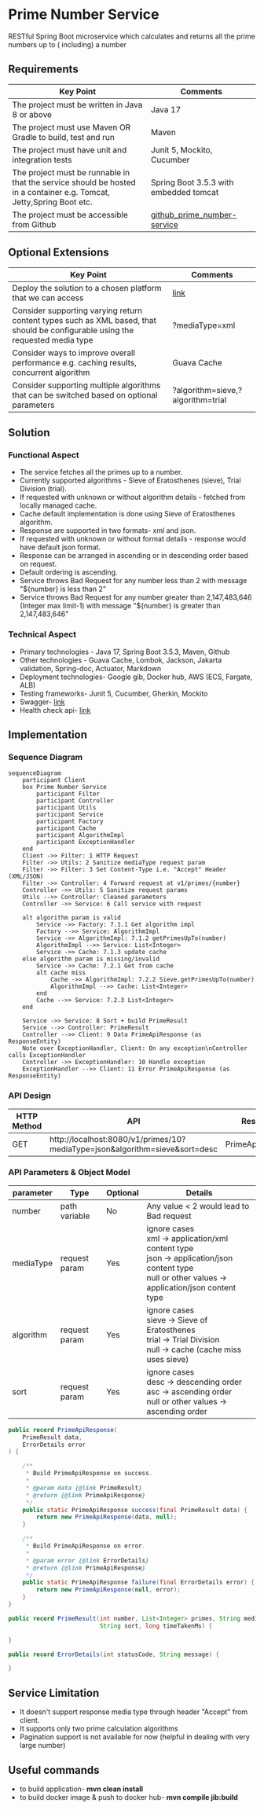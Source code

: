 # Prime Number Service

RESTful Spring Boot microservice which calculates and returns all the prime numbers up to (
including) a number

## Requirements

| Key Point                                                                                                            | Comments                                                                                   |
|----------------------------------------------------------------------------------------------------------------------|--------------------------------------------------------------------------------------------|
| The project must be written in Java 8 or above                                                                       | Java 17                                                                                    |
| The project must use Maven OR Gradle to build, test and run                                                          | Maven                                                                                      |
| The project must have unit and integration tests                                                                     | Junit 5, Mockito, Cucumber                                                                 |
| The project must be runnable in that the service should be hosted in a container e.g. Tomcat, Jetty,Spring Boot etc. | Spring Boot 3.5.3 with embedded tomcat                                                     |
| The project must be accessible from Github                                                                           | [github_prime_number-service](https://github.com/latenightcoder1/prime-number-service.git) |

## Optional Extensions

| Key Point                                                                                                                      | Comments                                                                                                                |
|--------------------------------------------------------------------------------------------------------------------------------|-------------------------------------------------------------------------------------------------------------------------|
| Deploy the solution to a chosen platform that we can access                                                                    | [link](http://prime-alb-1829416646.eu-north-1.elb.amazonaws.com/v1/primes/1000?mediaType=xml&sort=desc&algorithm=sieve) |
| Consider supporting varying return content types such as XML based, that should be configurable using the requested media type | ?mediaType=xml                                                                                                          |
| Consider ways to improve overall performance e.g. caching results, concurrent algorithm                                        | Guava Cache                                                                                                             |
| Consider supporting multiple algorithms that can be switched based on optional parameters                                      | ?algorithm=sieve,?algorithm=trial                                                                                       |

## Solution

### Functional Aspect

- The service fetches all the primes up to a number.
- Currently supported algorithms - Sieve of Eratosthenes (sieve), Trial Division (trial).
- If requested with unknown or without algorithm details - fetched from locally managed cache.
- Cache default implementation is done using Sieve of Eratosthenes algorithm.
- Response are supported in two formats- xml and json.
- If requested with unknown or without format details - response would have default json format.
- Response can be arranged in ascending or in descending order based on request.
- Default ordering is ascending.
- Service throws Bad Request for any number less than 2 with message "${number} is less than 2"
- Service throws Bad Request for any number greater than 2,147,483,646 (Integer max limit-1) with
  message "${number} is greater than 2,147,483,646"

### Technical Aspect

- Primary technologies - Java 17, Spring Boot 3.5.3, Maven, Github
- Other technologies - Guava Cache, Lombok, Jackson, Jakarta validation, Spring-doc, Actuator,
  Markdown
- Deployment technologies- Google gib, Docker hub, AWS (ECS, Fargate, ALB)
- Testing frameworks- Junit 5, Cucumber, Gherkin, Mockito
- Swagger- [link](http://prime-alb-1829416646.eu-north-1.elb.amazonaws.com/swagger-ui/index.html)
- Health check api- [link](http://prime-alb-1829416646.eu-north-1.elb.amazonaws.com/actuator/health)

## Implementation

### Sequence Diagram

```mermaid
sequenceDiagram
    participant Client
    box Prime Number Service
        participant Filter
        participant Controller
        participant Utils
        participant Service
        participant Factory
        participant Cache
        participant AlgorithmImpl
        participant ExceptionHandler
    end
    Client ->> Filter: 1 HTTP Request
    Filter ->> Utils: 2 Sanitize mediaType request param
    Filter ->> Filter: 3 Set Content-Type i.e. "Accept" Header (XML/JSON)
    Filter ->> Controller: 4 Forward request at v1/primes/{number}
    Controller ->> Utils: 5 Sanitize request params
    Utils -->> Controller: Cleaned parameters
    Controller ->> Service: 6 Call service with request

    alt algorithm param is valid
        Service ->> Factory: 7.1.1 Get algorithm impl
        Factory -->> Service: AlgorithmImpl
        Service ->> AlgorithmImpl: 7.1.2 getPrimesUpTo(number)
        AlgorithmImpl -->> Service: List<Integer>
        Service ->> Cache: 7.1.3 update cache
    else algorithm param is missing/invalid
        Service ->> Cache: 7.2.1 Get from cache
        alt cache miss
            Cache ->> AlgorithmImpl: 7.2.2 Sieve.getPrimesUpTo(number)
            AlgorithmImpl -->> Cache: List<Integer>
        end
        Cache -->> Service: 7.2.3 List<Integer>
    end

    Service ->> Service: 8 Sort + build PrimeResult
    Service -->> Controller: PrimeResult
    Controller -->> Client: 9 Data PrimeApiResponse (as ResponseEntity)
    Note over ExceptionHandler, Client: On any exception\nController calls ExceptionHandler
    Controller ->> ExceptionHandler: 10 Handle exception
    ExceptionHandler -->> Client: 11 Error PrimeApiResponse (as ResponseEntity)
```

### API Design

| HTTP Method | API                                                                         | Response         |
|-------------|-----------------------------------------------------------------------------|------------------|
| GET         | http://localhost:8080/v1/primes/10?mediaType=json&algorithm=sieve&sort=desc | PrimeApiResponse |

### API Parameters & Object Model

| parameter | Type          | Optional | Details                                                                                                                                                  |
|-----------|---------------|----------|----------------------------------------------------------------------------------------------------------------------------------------------------------|
| number    | path variable | No       | Any value < 2 would lead to Bad request                                                                                                                  |
| mediaType | request param | Yes      | ignore cases<br> xml -> application/xml content type<br> json -> application/json content type<br> null or other values -> application/json content type |
| algorithm | request param | Yes      | ignore cases<br> sieve -> Sieve of Eratosthenes<br> trial -> Trial Division<br> null -> cache (cache miss uses sieve)                                    |
| sort      | request param | Yes      | ignore cases<br> desc -> descending order<br> asc -> ascending order<br> null or other values ->  ascending order                                        |

```java
public record PrimeApiResponse(
    PrimeResult data,
    ErrorDetails error
) {

    /**
     * Build PrimeApiResponse on success.
     *
     * @param data {@link PrimeResult}
     * @return {@link PrimeApiResponse}
     */
    public static PrimeApiResponse success(final PrimeResult data) {
        return new PrimeApiResponse(data, null);
    }

    /**
     * Build PrimeApiResponse on error.
     *
     * @param error {@link ErrorDetails}
     * @return {@link PrimeApiResponse}
     */
    public static PrimeApiResponse failure(final ErrorDetails error) {
        return new PrimeApiResponse(null, error);
    }
}

public record PrimeResult(int number, List<Integer> primes, String mediaType, String algorithm,
                          String sort, long timeTakenMs) {

}

public record ErrorDetails(int statusCode, String message) {

}
```

## Service Limitation

- It doesn't support response media type through header "Accept" from client.
- It supports only two prime calculation algorithms
- Pagination support is not available for now (helpful in dealing with very large number)

## Useful commands

- to build application- <b>mvn clean install</b>
- to build docker image & push to docker hub- <b>mvn compile jib:build</b>